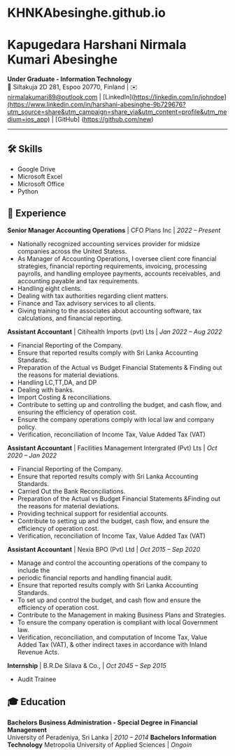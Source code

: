 # KHNKAbesinghe.github.io
# Kapugedara Harshani Nirmala Kumari Abesinghe

**Under Graduate - Information Technology**  
📍 Siltakuja 2D 281, Espoo 20770, Finland | ✉️ nirmalakumari89@outlook.com | [LinkedIn](https://linkedin.com/in/johndoe](https://www.linkedin.com/in/harshani-abesinghe-9b729676?utm_source=share&utm_campaign=share_via&utm_content=profile&utm_medium=ios_app) | [GitHub] (https://github.com/new)

---

## 🛠️ Skills  
- Google Drive
- Microsoft Excel
- Microsoft Office
- Python

## 💼 Experience  
**Senior Manager Accounting Operations** | CFO Plans Inc | *2022 – Present*  
- Nationally recognized accounting services provider for midsize companies
across the United Statess.  
- As Manager of Accounting Operations, I oversee client core financial strategies,
financial reporting requirements, invoicing, processing payrolls, and handling
employee payments, accounts receivables, and accounting payable and tax
requirements.
- Handling eight clients.
- Dealing with tax authorities regarding client matters.
- Finance and Tax advisory services to all clients.
- Giving training to the associates about accounting software, tax calculations,
and financial reporting.

**Assistant Accountant** | Citihealth Imports (pvt) Lts | *Jan 2022 – Aug 2022*  
- Financial Reporting of the Company.
- Ensure that reported results comply with Sri Lanka Accounting Standards.
- Preparation of the Actual vs Budget Financial Statements & Finding out the reasons for material deviations.
- Handling LC,TT,DA, and DP
- Dealing with banks.
- Import Costing & reconciliations.
- Contribute to setting up and controlling the budget, and cash flow, and ensuring the efficiency of operation cost.
- Ensure the company operations comply with local law and company policy.
- Verification, reconciliation of Income Tax, Value Added Tax (VAT)

**Assistant Accountant** | Facilities Management Intergrated (Pvt) Lts | *Oct 2020 – Jan 2022*  
- Financial Reporting of the Company.
- Ensure that reported results comply with Sri Lanka Accounting Standards.
- Carried Out the Bank Reconciliations.
- Preparation of the Actual vs Budget Financial Statements &Finding out the reasons for material deviations.
- Providing technical support for residential accounts.
- Contribute to setting up and the budget, cash flow, and ensure the efficiency of operation cost.
- Verification, reconciliation of Income Tax, Value Added Tax (VAT)

**Assistant Accountant** | Nexia BPO (Pvt) Ltd | *Oct 2015 – Sep 2020*
- Manage and control the accounting operations of the company to include the
- periodic financial reports and handling financial audit.
- Ensure that reported results comply with Sri Lanka Accounting Standards.
- To set up and control the budget, and cash flow and ensure the efficiency of operation cost.
- Contribute to the Management in making Business Plans and Strategies.
- To ensure the company operation is compliant with local Government law.
- Verification, reconciliation, and computation of Income Tax, Value Added Tax (VAT), & other indirect taxes in accordance with Inland Revenue Acts.

**Internship** | B.R.De Silava & Co., | *Oct 2045 – Sep 2015*
- Audit Trainee  

## 🎓 Education  
**Bachelors Business Administration - Special Degree in Financial Management**  
University of Peradeniya, Sri Lanka | *2010 – 2014*
**Bachelors Information Technology**
Metropolia University of Applied Sciences | *Ongoin*
